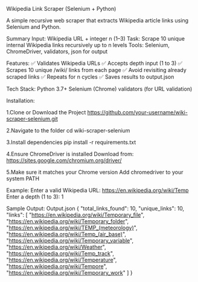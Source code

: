 Wikipedia Link Scraper (Selenium + Python)

A simple recursive web scraper that extracts Wikipedia article links using Selenium and Python. 

Summary
Input: Wikipedia URL + integer n (1–3)
Task: Scrape 10 unique internal Wikipedia links recursively up to n levels
Tools: Selenium, ChromeDriver, validators, json for output

Features:
✅ Validates Wikipedia URLs
✅ Accepts depth input (1 to 3)
✅ Scrapes 10 unique /wiki/ links from each page
✅ Avoid revisiting already scraped links
✅ Repeats for n cycles
✅ Saves results to output.json

Tech Stack:
Python 3.7+
Selenium (Chrome)
validators (for URL validation)

Installation:

1.Clone or Download the Project
https://github.com/your-username/wiki-scraper-selenium.git

2.Navigate to the folder
cd wiki-scraper-selenium

3.Install dependencies
pip install -r requirements.txt

4.Ensure ChromeDriver is installed
Download from: https://sites.google.com/chromium.org/driver/

5.Make sure it matches your Chrome version 
Add chromedriver to your system PATH


Example:
Enter a valid Wikipedia URL: https://en.wikipedia.org/wiki/Temp
Enter a depth (1 to 3): 1

Sample Output:
Output.json
{
    "total_links_found": 10,
    "unique_links": 10,
    "links": [
        "https://en.wikipedia.org/wiki/Temporary_file",
        "https://en.wikipedia.org/wiki/Temporary_folder",
        "https://en.wikipedia.org/wiki/TEMP_(meteorology)",
        "https://en.wikipedia.org/wiki/Temp_(air_base)",
        "https://en.wikipedia.org/wiki/Temporary_variable",
        "https://en.wikipedia.org/wiki/Weather",
        "https://en.wikipedia.org/wiki/Temp_track",
        "https://en.wikipedia.org/wiki/Temperature",
        "https://en.wikipedia.org/wiki/Tempore",
        "https://en.wikipedia.org/wiki/Temporary_work"
    ]
}